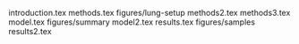 introduction.tex
methods.tex
figures/lung-setup
methods2.tex
methods3.tex
model.tex
figures/summary
model2.tex
results.tex
figures/samples
results2.tex
